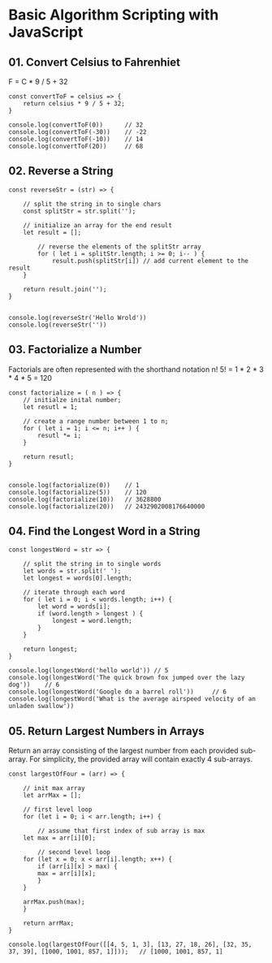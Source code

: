 # Basic Algorithm Scripting with JavaScript

## 01. Convert Celsius to Fahrenhiet
F = C * 9 / 5 + 32

    const convertToF = celsius => {
        return celsius * 9 / 5 + 32;
    }

    console.log(convertToF(0))      // 32
    console.log(convertToF(-30))    // -22
    console.log(convertToF(-10))    // 14
    console.log(convertToF(20))     // 68



## 02. Reverse a String

    const reverseStr = (str) => {

        // split the string in to single chars
        const splitStr = str.split('');

        // initialize an array for the end result
        let result = [];

            // reverse the elements of the splitStr array
            for ( let i = splitStr.length; i >= 0; i-- ) {
                result.push(splitStr[i]) // add current element to the result
        }

        return result.join('');
    }


    console.log(reverseStr('Hello Wrold'))
    console.log(reverseStr(''))



## 03. Factorialize a Number

Factorials are often represented with the shorthand notation n!
5! = 1 * 2 * 3 * 4 * 5 = 120

    const factorialize = ( n ) => {
        // initialze inital number;
        let resutl = 1;

        // create a range number between 1 to n;
        for ( let i = 1; i <= n; i++ ) {
            resutl *= i;
        }

        return resutl;
    }


    console.log(factorialize(0))    // 1
    console.log(factorialize(5))    // 120
    console.log(factorialize(10))   // 3628800
    console.log(factorialize(20))   // 2432902008176640000


## 04. Find the Longest Word in a String

    const longestWord = str => {

        // split the string in to single words
        let words = str.split(' ');
        let longest = words[0].length;

        // iterate through each word
        for ( let i = 0; i < words.length; i++) {
            let word = words[i];
            if (word.length > longest ) {
                longest = word.length;
            }
        }

        return longest;
    }   

    console.log(longestWord('hello world')) // 5
    console.log(longestWord('The quick brown fox jumped over the lazy dog'))    // 6
    console.log(longestWord('Google do a barrel roll'))     // 6
    console.log(longestWord('What is the average airspeed velocity of an unladen swallow'))  



## 05. Return Largest Numbers in Arrays

Return an array consisting of the largest number from each provided sub-array. For simplicity, the provided array will contain exactly 4 sub-arrays.

    const largestOfFour = (arr) => {

        // init max array
        let arrMax = [];

        // first level loop
        for (let i = 0; i < arr.length; i++) {
    
            // assume that first index of sub array is max
        let max = arr[i][0];
    
            // second level loop
        for (let x = 0; x < arr[i].length; x++) {
            if (arr[i][x] > max) {
            max = arr[i][x];
            }
        }
    
        arrMax.push(max);
        }
    
        return arrMax;
    }
  
    console.log(largestOfFour([[4, 5, 1, 3], [13, 27, 18, 26], [32, 35, 37, 39], [1000, 1001, 857, 1]]));   // [1000, 1001, 857, 1]